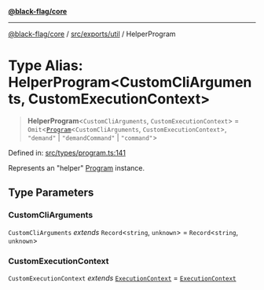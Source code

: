 [**@black-flag/core**](../../../../README.md)

***

[@black-flag/core](../../../../README.md) / [src/exports/util](../README.md) / HelperProgram

# Type Alias: HelperProgram\<CustomCliArguments, CustomExecutionContext\>

> **HelperProgram**\<`CustomCliArguments`, `CustomExecutionContext`\> = `Omit`\<[`Program`](Program.md)\<`CustomCliArguments`, `CustomExecutionContext`\>, `"demand"` \| `"demandCommand"` \| `"command"`\>

Defined in: [src/types/program.ts:141](https://github.com/Xunnamius/black-flag/blob/b4a32322c214182f04aaa04d9c05f164415f17c8/src/types/program.ts#L141)

Represents an "helper" [Program](Program.md) instance.

## Type Parameters

### CustomCliArguments

`CustomCliArguments` *extends* `Record`\<`string`, `unknown`\> = `Record`\<`string`, `unknown`\>

### CustomExecutionContext

`CustomExecutionContext` *extends* [`ExecutionContext`](ExecutionContext.md) = [`ExecutionContext`](ExecutionContext.md)
